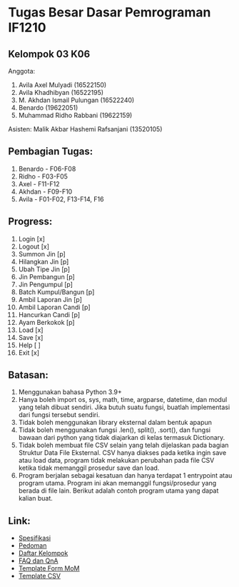 # Tugas Besar Dasar Pemrograman IF1210
## Kelompok 03 K06
Anggota:
1. Avila Axel Mulyadi (16522150)
2. Avila Khadhibyan (16522195)
3. M. Akhdan Ismail Pulungan (16522240)
4. Benardo (19622051)
5. Muhammad Ridho Rabbani (19622159)

Asisten: Malik Akbar Hashemi Rafsanjani (13520105)

## Pembagian Tugas:
1. Benardo - F06-F08
2. Ridho - F03-F05
3. Axel - F11-F12
4. Akhdan - F09-F10
5. Avila - F01-F02, F13-F14, F16

## Progress:
1. Login [x]
2. Logout [x]
3. Summon Jin [p]
4. Hilangkan Jin [p]
5. Ubah Tipe Jin [p]
6. Jin Pembangun [p]
7. Jin Pengumpul [p]
8. Batch Kumpul/Bangun [p]
9. Ambil Laporan Jin [p]
10. Ambil Laporan Candi [p]
11. Hancurkan Candi [p]
12. Ayam Berkokok [p]
13. Load [x]
14. Save [x]
15. Help [ ]
16. Exit [x]

## Batasan:
1. Menggunakan bahasa Python 3.9+
2. Hanya boleh import os, sys, math, time, argparse, datetime, dan modul yang telah dibuat sendiri. Jika butuh suatu fungsi, buatlah implementasi dari fungsi tersebut sendiri.
3. Tidak boleh menggunakan library eksternal dalam bentuk apapun
4. Tidak boleh menggunakan fungsi .len(), split(), .sort(), dan fungsi bawaan dari python yang tidak diajarkan di kelas termasuk Dictionary.
5. Tidak boleh membuat file CSV selain yang telah dijelaskan pada bagian Struktur Data File Eksternal. CSV hanya diakses pada ketika ingin save atau load data, program tidak melakukan perubahan pada file CSV ketika tidak memanggil prosedur save dan load.
6. Program berjalan sebagai kesatuan dan hanya terdapat 1 entrypoint atau program utama. Program ini akan memanggil fungsi/prosedur yang berada di file lain. Berikut adalah contoh program utama yang dapat kalian buat.

## Link:
- [Spesifikasi](https://docs.google.com/document/d/1aMDXJNT-S1K2K1B-zVPfJyavmi3QwR5FRxJgObbX4d0/edit)
- [Pedoman](https://docs.google.com/document/d/12G2NKudDz2mkpIan3ETCke32jStL4ISYr1IkVeYTsWk/edit)
- [Daftar Kelompok](https://docs.google.com/spreadsheets/d/e/2PACX-1vRuj5knbDL3-J4r-t3RjftColSxuOVA0FkTIBSEZSjjDGSi5CjWJuTiYDfntrNA9F5FgPwTofIgqJrg/pubhtml)
- [FAQ dan QnA](https://docs.google.com/spreadsheets/d/150tM5KS0iX52rFiLw_hoX_iwHH9HEJXwMlTtyiYbMos/edit#gid=0)
- [Template Form MoM](https://olympia.id/mod/resource/view.php?id=6717)
- [Template CSV](https://olympia.id/mod/resource/view.php?id=6713)